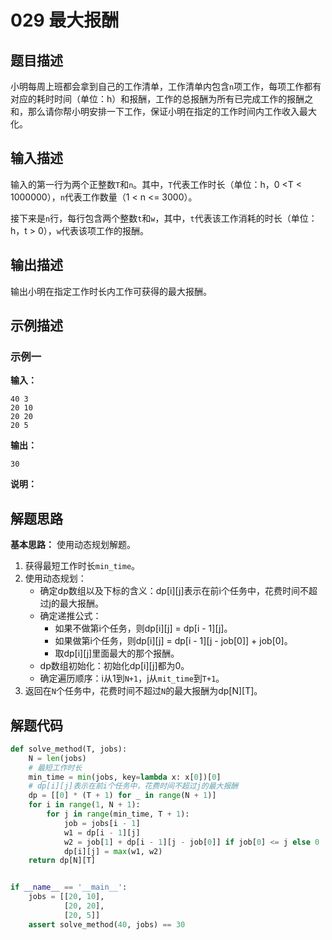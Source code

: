# 029 最大报酬

## 题目描述

小明每周上班都会拿到自己的工作清单，工作清单内包含`n`项工作，每项工作都有对应的耗时时间（单位：h）和报酬，工作的总报酬为所有已完成工作的报酬之和，那么请你帮小明安排一下工作，保证小明在指定的工作时间内工作收入最大化。

## 输入描述

输入的第一行为两个正整数`T`和`n`。其中，`T`代表工作时长（单位：h，0 <T < 1000000），`n`代表工作数量（1 < n <= 3000）。

接下来是`n`行，每行包含两个整数`t`和`w`，其中，`t`代表该工作消耗的时长（单位：h，t > 0），`w`代表该项工作的报酬。

## 输出描述

输出小明在指定工作时长内工作可获得的最大报酬。

## 示例描述

### 示例一

**输入：**
```text
40 3
20 10
20 20
20 5
```

**输出：**
```text
30
```

**说明：**  

## 解题思路

**基本思路：** 使用动态规划解题。
1. 获得最短工作时长`min_time`。
2. 使用动态规划：
    - 确定dp数组以及下标的含义：dp[i][j]表示在前i个任务中，花费时间不超过j的最大报酬。
    - 确定递推公式：
         - 如果不做第i个任务，则dp[i][j] = dp[i - 1][j]。
         - 如果做第i个任务，则dp[i][j] = dp[i - 1][j - job[0]] + job[0]。
         - 取dp[i][j]里面最大的那个报酬。
    - dp数组初始化：初始化dp[i][j]都为0。
    - 确定遍历顺序：i从1到`N+1`，j从`mit_time`到`T+1`。
3. 返回在`N`个任务中，花费时间不超过`N`的最大报酬为dp[N][T]。   

## 解题代码

```python
def solve_method(T, jobs):
    N = len(jobs)
    # 最短工作时长
    min_time = min(jobs, key=lambda x: x[0])[0]
    # dp[i][j]表示在前i个任务中，花费时间不超过j的最大报酬
    dp = [[0] * (T + 1) for _ in range(N + 1)]
    for i in range(1, N + 1):
        for j in range(min_time, T + 1):
            job = jobs[i - 1]
            w1 = dp[i - 1][j]
            w2 = job[1] + dp[i - 1][j - job[0]] if job[0] <= j else 0
            dp[i][j] = max(w1, w2)
    return dp[N][T]


if __name__ == '__main__':
    jobs = [[20, 10],
            [20, 20],
            [20, 5]]
    assert solve_method(40, jobs) == 30
```